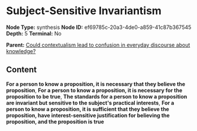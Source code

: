 # Subject-Sensitive Invariantism

**Node Type:** synthesis
**Node ID:** ef69785c-20a3-4de0-a859-41c87b367545
**Depth:** 5
**Terminal:** No

**Parent:** [Could contextualism lead to confusion in everyday discourse about knowledge?](could-contextualism-lead-to-confusion-in-everyday-discourse-about-knowledge-antithesis-e5e143c5-98eb-4fa7-bd41-87fa50360fa8.md)

## Content

**For a person to know a proposition, it is necessary that they believe the proposition**, **For a person to know a proposition, it is necessary for the proposition to be true**, **The standards for a person to know a proposition are invariant but sensitive to the subject's practical interests**, **For a person to know a proposition, it is sufficient that they believe the proposition, have interest-sensitive justification for believing the proposition, and the proposition is true**
